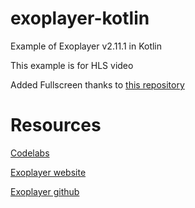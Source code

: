# exoplayer-kotlin

Example of Exoplayer v2.11.1 in Kotlin

This example is for HLS video

Added Fullscreen thanks to [this repository](https://github.com/GeoffLedak/ExoplayerFullscreen)

# Resources

[Codelabs](https://codelabs.developers.google.com/codelabs/exoplayer-intro/#0)

[Exoplayer website](https://exoplayer.dev/)

[Exoplayer github](https://github.com/google/ExoPlayer)

